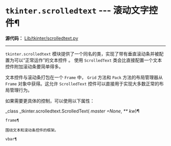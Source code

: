 # `tkinter.scrolledtext` \--- 滚动文字控件¶

**源代码：** [Lib/tkinter/scrolledtext.py](https://github.com/python/cpython/tree/3.12/Lib/tkinter/scrolledtext.py)

* * *

`tkinter.scrolledtext` 模块提供了一个同名的类，实现了带有垂直滚动条并被配置为可以“正常运作”的文本控件 。 使用 `ScrolledText` 类会比直接配置一个文本控件附加滚动条要简单得多。

文本控件与滚动条打包在一个 `Frame` 中， `Grid` 方法和 `Pack` 方法的布局管理器从 `Frame` 对象中获得。这允许 `ScrolledText` 控件可以直接用于实现大多数正常的布局管理行为。

如果需要更具体的控制，可以使用以下属性：

_class _tkinter.scrolledtext.ScrolledText( _master =None_, _** kw_)¶

    

~~~
frame¶
~~~
    

~~~
围绕文本和滚动条控件的框架。

vbar¶
~~~
    

~~~

